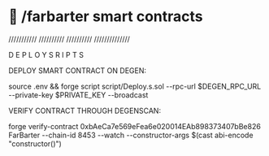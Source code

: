 # 🚩 /farbarter smart contracts

///////////
//////////
//////////
//////////////

D E P L O Y S R I P T S

DEPLOY SMART CONTRACT ON DEGEN:

source .env && forge script script/Deploy.s.sol --rpc-url $DEGEN_RPC_URL --private-key $PRIVATE_KEY --broadcast

VERIFY CONTRACT THROUGH DEGENSCAN:

forge verify-contract 0xbAeCa7e569eFea6e020014EAb898373407bBe826 FarBarter --chain-id 8453 --watch --constructor-args $(cast abi-encode "constructor()")
